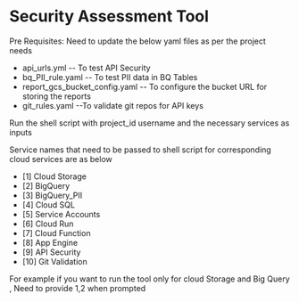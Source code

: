 # Security Assessment Tool
Pre Requisites:
Need to update the below yaml files as per the project needs
* api_urls.yml  -- To test API Security
* bq_PII_rule.yaml  -- To test PII data in BQ Tables
* report_gcs_bucket_config.yaml   -- To configure the bucket URL for storing the reports
* git_rules.yaml   --To validate git repos for API keys 


Run the shell script with project_id username and the necessary services as inputs

Service names that need to be passed to shell script 
for corresponding cloud services are as below

* [1] Cloud Storage
* [2] BigQuery
* [3] BigQuery_PII
* [4] Cloud SQL
* [5] Service Accounts
* [6] Cloud Run
* [7] Cloud Function
* [8] App Engine
* [9] API Security
* [10] Git Validation

For example if you want to run the tool only for cloud Storage and Big Query , Need to provide 1,2 when prompted


